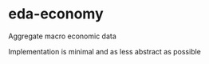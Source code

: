 # eda-economy

Aggregate macro economic data

Implementation is minimal and as less abstract as possible
